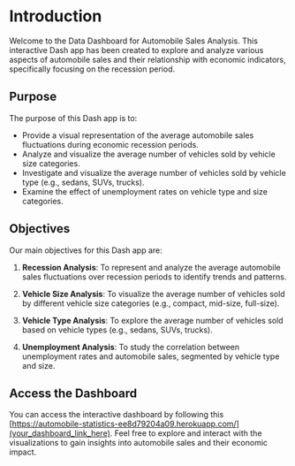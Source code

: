 # Introduction

Welcome to the Data Dashboard for Automobile Sales Analysis. This interactive Dash app has been created to explore and analyze various aspects of automobile sales and their relationship with economic indicators, specifically focusing on the recession period.

## Purpose

The purpose of this Dash app is to:

- Provide a visual representation of the average automobile sales fluctuations during economic recession periods.
- Analyze and visualize the average number of vehicles sold by vehicle size categories.
- Investigate and visualize the average number of vehicles sold by vehicle type (e.g., sedans, SUVs, trucks).
- Examine the effect of unemployment rates on vehicle type and size categories.

## Objectives

Our main objectives for this Dash app are:

1. **Recession Analysis**: To represent and analyze the average automobile sales fluctuations over recession periods to identify trends and patterns.

2. **Vehicle Size Analysis**: To visualize the average number of vehicles sold by different vehicle size categories (e.g., compact, mid-size, full-size).

3. **Vehicle Type Analysis**: To explore the average number of vehicles sold based on vehicle types (e.g., sedans, SUVs, trucks).

4. **Unemployment Analysis**: To study the correlation between unemployment rates and automobile sales, segmented by vehicle type and size.

## Access the Dashboard

You can access the interactive dashboard by following this [https://automobile-statistics-ee8d79204a09.herokuapp.com/](your_dashboard_link_here). Feel free to explore and interact with the visualizations to gain insights into automobile sales and their economic impact.
